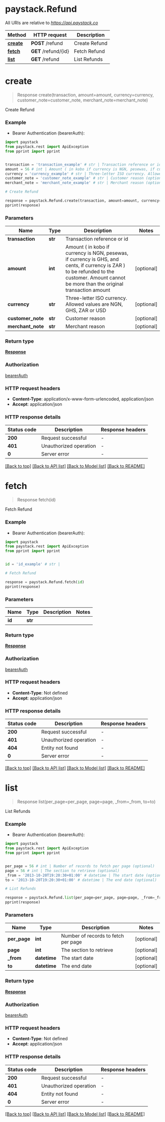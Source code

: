# paystack.Refund

All URIs are relative to *https://api.paystack.co*

Method | HTTP request | Description
------------- | ------------- | -------------
[**create**](Refund.md#create) | **POST** /refund | Create Refund
[**fetch**](Refund.md#fetch) | **GET** /refund/{id} | Fetch Refund
[**list**](Refund.md#list) | **GET** /refund | List Refunds


# **create**
> Response create(transaction, amount=amount, currency=currency, customer_note=customer_note, merchant_note=merchant_note)

Create Refund

### Example

* Bearer Authentication (bearerAuth):
```python
import paystack
from paystack.rest import ApiException
from pprint import pprint


transaction = 'transaction_example' # str | Transaction reference or id
amount = 56 # int | Amount ( in kobo if currency is NGN, pesewas, if currency is GHS, and cents, if currency is ZAR ) to be refunded to the customer.  Amount cannot be more than the original transaction amount (optional)
currency = 'currency_example' # str | Three-letter ISO currency. Allowed values are NGN, GHS, ZAR or USD (optional)
customer_note = 'customer_note_example' # str | Customer reason (optional)
merchant_note = 'merchant_note_example' # str | Merchant reason (optional)

# Create Refund

response = paystack.Refund.create(transaction, amount=amount, currency=currency, customer_note=customer_note, merchant_note=merchant_note)
pprint(response)
```
### Parameters

Name | Type | Description  | Notes
------------- | ------------- | ------------- | -------------
 **transaction** | **str**| Transaction reference or id | 
 **amount** | **int**| Amount ( in kobo if currency is NGN, pesewas, if currency is GHS, and cents, if currency is ZAR ) to be refunded to the customer.  Amount cannot be more than the original transaction amount | [optional] 
 **currency** | **str**| Three-letter ISO currency. Allowed values are NGN, GHS, ZAR or USD | [optional] 
 **customer_note** | **str**| Customer reason | [optional] 
 **merchant_note** | **str**| Merchant reason | [optional] 

### Return type

[**Response**](Response.md)

### Authorization

[bearerAuth](../README.md#bearerAuth)

### HTTP request headers

 - **Content-Type**: application/x-www-form-urlencoded, application/json
 - **Accept**: application/json

### HTTP response details
| Status code | Description | Response headers |
|-------------|-------------|------------------|
**200** | Request successful |  -  |
**401** | Unauthorized operation |  -  |
**0** | Server error |  -  |

[[Back to top]](#) [[Back to API list]](../README.md#documentation-for-api-endpoints) [[Back to Model list]](../README.md#documentation-for-models) [[Back to README]](../README.md)

# **fetch**
> Response fetch(id)

Fetch Refund

### Example

* Bearer Authentication (bearerAuth):
```python
import paystack
from paystack.rest import ApiException
from pprint import pprint


id = 'id_example' # str | 

# Fetch Refund

response = paystack.Refund.fetch(id)
pprint(response)
```
### Parameters

Name | Type | Description  | Notes
------------- | ------------- | ------------- | -------------
 **id** | **str**|  | 

### Return type

[**Response**](Response.md)

### Authorization

[bearerAuth](../README.md#bearerAuth)

### HTTP request headers

 - **Content-Type**: Not defined
 - **Accept**: application/json

### HTTP response details
| Status code | Description | Response headers |
|-------------|-------------|------------------|
**200** | Request successful |  -  |
**401** | Unauthorized operation |  -  |
**404** | Entity not found |  -  |
**0** | Server error |  -  |

[[Back to top]](#) [[Back to API list]](../README.md#documentation-for-api-endpoints) [[Back to Model list]](../README.md#documentation-for-models) [[Back to README]](../README.md)

# **list**
> Response list(per_page=per_page, page=page, _from=_from, to=to)

List Refunds

### Example

* Bearer Authentication (bearerAuth):
```python
import paystack
from paystack.rest import ApiException
from pprint import pprint


per_page = 56 # int | Number of records to fetch per page (optional)
page = 56 # int | The section to retrieve (optional)
_from = '2013-10-20T19:20:30+01:00' # datetime | The start date (optional)
to = '2013-10-20T19:20:30+01:00' # datetime | The end date (optional)

# List Refunds

response = paystack.Refund.list(per_page=per_page, page=page, _from=_from, to=to)
pprint(response)
```
### Parameters

Name | Type | Description  | Notes
------------- | ------------- | ------------- | -------------
 **per_page** | **int**| Number of records to fetch per page | [optional] 
 **page** | **int**| The section to retrieve | [optional] 
 **_from** | **datetime**| The start date | [optional] 
 **to** | **datetime**| The end date | [optional] 

### Return type

[**Response**](Response.md)

### Authorization

[bearerAuth](../README.md#bearerAuth)

### HTTP request headers

 - **Content-Type**: Not defined
 - **Accept**: application/json

### HTTP response details
| Status code | Description | Response headers |
|-------------|-------------|------------------|
**200** | Request successful |  -  |
**401** | Unauthorized operation |  -  |
**404** | Entity not found |  -  |
**0** | Server error |  -  |

[[Back to top]](#) [[Back to API list]](../README.md#documentation-for-api-endpoints) [[Back to Model list]](../README.md#documentation-for-models) [[Back to README]](../README.md)

